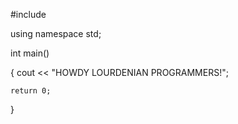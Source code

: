 #include <iostream>

using namespace std;

int main()

{
	cout << "HOWDY LOURDENIAN PROGRAMMERS!";
	
	return 0;
}

